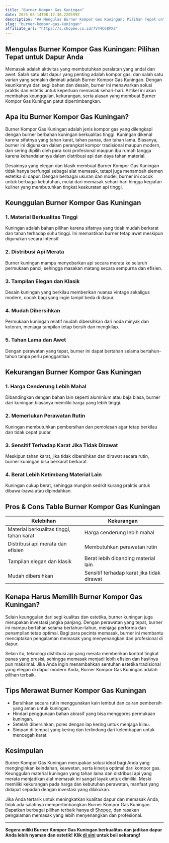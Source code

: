 ```yaml
---
title: "Burner Kompor Gas Kuningan"
date: 2025-08-14T08:17:30.220599Z
description: "## Mengulas Burner Kompor Gas Kuningan: Pilihan Tepat untuk Dapur Anda..."
slug: "burner-kompor-gas-kuningan"
affiliate_url: "https://s.shopee.co.id/7V44C68VX2"
---
```

## Mengulas Burner Kompor Gas Kuningan: Pilihan Tepat untuk Dapur Anda

Memasak adalah aktivitas yang membutuhkan peralatan yang andal dan awet. Salah satu alat dapur yang penting adalah kompor gas, dan salah satu varian yang semakin diminati adalah Burner Kompor Gas Kuningan. Dengan keunikannya dari segi bahan dan desain, burner ini menawarkan solusi praktis dan estetis untuk keperluan memasak sehari-hari. Artikel ini akan membahas keunggulan, kekurangan, serta alasan yang membuat Burner Kompor Gas Kuningan patut dipertimbangkan.

## Apa itu Burner Kompor Gas Kuningan?

Burner Kompor Gas Kuningan adalah jenis kompor gas yang dilengkapi dengan burner berbahan kuningan berkualitas tinggi. Kuningan dikenal karena sifatnya yang tahan karat, tahan panas, dan tahan lama. Biasanya, burner ini digunakan dalam perangkat kompor tradisional maupun modern, dan sering dipilih oleh para koki profesional maupun ibu rumah tangga karena kehandalannya dalam distribusi api dan daya tahan material.

Desainnya yang elegan dan klasik membuat Burner Kompor Gas Kuningan tidak hanya berfungsi sebagai alat memasak, tetapi juga menambah elemen estetika di dapur. Dengan berbagai ukuran dan model, burner ini cocok untuk berbagai kebutuhan, mulai dari memasak sehari-hari hingga kegiatan kuliner yang membutuhkan tingkat keakuratan api tinggi.

## Keunggulan Burner Kompor Gas Kuningan

### 1. Material Berkualitas Tinggi  
Kuningan adalah bahan pilihan karena sifatnya yang tidak mudah berkarat dan tahan terhadap suhu tinggi. Ini memastikan burner tetap awet meskipun digunakan secara intensif.

### 2. Distribusi Api Merata  
Burner kuningan mampu menyebarkan api secara merata ke seluruh permukaan panci, sehingga masakan matang secara sempurna dan efisien.

### 3. Tampilan Elegan dan Klasik  
Desain kuningan yang berkilau memberikan nuansa vintage sekaligus modern, cocok bagi yang ingin tampil beda di dapur.

### 4. Mudah Dibersihkan  
Permukaan kuningan relatif mudah dibersihkan dari noda minyak dan kotoran, menjaga tampilan tetap bersih dan mengkilap.

### 5. Tahan Lama dan Awet  
Dengan perawatan yang tepat, burner ini dapat bertahan selama bertahun-tahun tanpa perlu penggantian.

## Kekurangan Burner Kompor Gas Kuningan

### 1. Harga Cenderung Lebih Mahal  
Dibandingkan dengan bahan lain seperti aluminium atau baja biasa, burner dari kuningan biasanya memiliki harga yang lebih tinggi.

### 2. Memerlukan Perawatan Rutin  
Kuningan membutuhkan pembersihan dan pemolesan agar tetap berkilau dan tidak cepat pudar.

### 3. Sensitif Terhadap Karat Jika Tidak Dirawat  
Meskipun tahan karat, jika tidak dibersihkan dan dirawat secara rutin, burner kuningan bisa berkarat berkarat.

### 4. Berat Lebih Ketimbang Material Lain  
Kuningan cukup berat, sehingga mungkin sedikit kurang praktis untuk dibawa-bawa atau dipindahkan.

## Pros & Cons Table Burner Kompor Gas Kuningan

| Kelebihan                                 | Kekurangan                                  |
|--------------------------------------------|--------------------------------------------|
| Material berkualitas tinggi, tahan karat | Harga cenderung lebih mahal             |
| Distribusi api merata dan efisien        | Membutuhkan perawatan rutin     |
| Tampilan elegan dan klasik                | Berat lebih dibanding material lain    |
| Mudah dibersihkan                         | Sensitif terhadap karat jika tidak dirawat |

## Kenapa Harus Memilih Burner Kompor Gas Kuningan?

Selain keunggulan dari segi kualitas dan estetika, burner kuningan juga merupakan investasi jangka panjang. Dengan perawatan yang tepat, burner ini mampu bertahan selama bertahun-tahun, menjaga performa dan penampilan tetap optimal. Bagi para pecinta memasak, burner ini membantu menciptakan pengalaman memasak yang menyenangkan dan profesional di dapur.

Selain itu, teknologi distribusi api yang merata memberikan kontrol tingkat panas yang presisi, sehingga memasak menjadi lebih efisien dan hasilnya pun maksimal. Jika Anda ingin menambahkan sentuhan estetika tradisional yang elegan di dapur modern Anda, Burner Kompor Gas Kuningan adalah pilihan terbaik.

## Tips Merawat Burner Kompor Gas Kuningan

- Bersihkan secara rutin menggunakan kain lembut dan cairan pembersih yang aman untuk kuningan.
- Hindari penggunaan bahan abrasif yang bisa menggores permukaan kuningan.
- Setelah dibersihkan, poles dengan lap kering untuk menjaga kilau.
- Simpan di tempat yang kering dan terlindung dari kelembapan untuk mencegah karat.

## Kesimpulan

Burner Kompor Gas Kuningan merupakan solusi ideal bagi Anda yang menginginkan keindahan, keawetan, serta kinerja optimal dari kompor gas. Keunggulan material kuningan yang tahan lama dan distribusi api yang merata menjadikan alat memasak ini sangat layak untuk dimiliki. Meski memiliki kekurangan pada harga dan kebutuhan perawatan, manfaat yang didapat sepadan dengan investasi yang dilakukan.

Jika Anda tertarik untuk meningkatkan kualitas dapur dan memasak Anda, tidak ada salahnya mempertimbangkan Burner Kompor Gas Kuningan. Dapatkan berbagai pilihan terbaik hanya di [Shopee](https://s.shopee.co.id/7V44C68VX2), dan rasakan pengalaman memasak yang lebih menyenangkan dan profesional.

---

**Segera miliki Burner Kompor Gas Kuningan berkualitas dan jadikan dapur Anda lebih nyaman dan estetik! Klik [di sini](https://s.shopee.co.id/7V44C68VX2) untuk beli sekarang!**